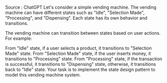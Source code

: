 Source : ChatGPT
Let's consider a simple vending machine. The vending machine can have different states such as "Idle", "Selection Made", "Processing", and "Dispensing". Each state has its own behavior and transitions.

The vending machine can transition between states based on user actions. For example:

From "Idle" state, if a user selects a product, it transitions to "Selection Made" state.
From "Selection Made" state, if the user inserts money, it transitions to "Processing" state.
From "Processing" state, if the transaction is successful, it transitions to "Dispensing" state, otherwise, it transitions back to "Idle" state.
Your task is to implement the state design pattern to model this vending machine system.
